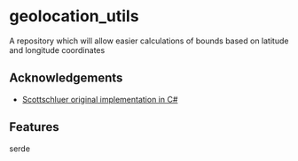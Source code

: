 
# geolocation_utils

A repository which will allow easier calculations of bounds based on latitude and longitude coordinates


## Acknowledgements

 - [Scottschluer original implementation in C#](https://github.com/scottschluer/geolocation)



## Features

serde